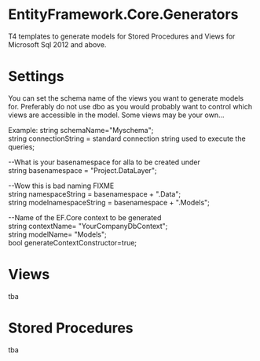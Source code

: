 # EntityFramework.Core.Generators
T4 templates to generate models for Stored Procedures and Views for Microsoft Sql 2012 and above.

# Settings
You can set the schema name of the views you want to generate models for. Preferably do not use dbo as you would probably want to control which views are accessible in the model. Some views may be your own...

Example:
string schemaName="Myschema";\
string connectionString = standard connection string used to execute the queries;

--What is your basenamespace for alla to be created under\
string basenamespace = "Project.DataLayer"; 

--Wow this is bad naming FIXME\
string namespaceString = basenamespace + ".Data";\
string modelnamespaceString = basenamespace + ".Models";

--Name of the EF.Core context to be generated\
string contextName= "YourCompanyDbContext";\
string modelName= "Models";\
bool generateContextConstructor=true;

# Views
tba

# Stored Procedures
tba
